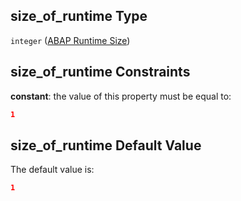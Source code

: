 ## size\_of\_runtime Type

`integer` ([ABAP Runtime Size](btpsa-usecase-properties-services-items-allof-1-then-allof-0-then-allof-0-then-properties-parameters-properties-abap-runtime-size.md))

## size\_of\_runtime Constraints

**constant**: the value of this property must be equal to:

```json
1
```

## size\_of\_runtime Default Value

The default value is:

```json
1
```
